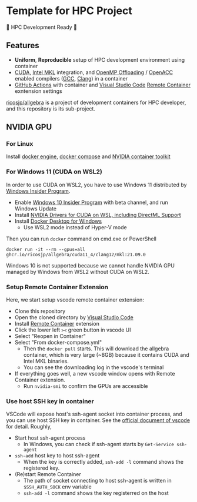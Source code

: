 Template for HPC Project
========================

🚀 HPC Development Ready 🚀

Features
---------

- **Uniform**, **Reproducible** setup of HPC development environment using container
- [CUDA][cuda], [Intel MKL][intel-mkl] integration, and [OpenMP Offloading][openmp-offloading] / [OpenACC][openacc] enabled compilers ([GCC][gcc-openmp-offloading], [Clang][llvm-openmp-offloading]) in a container
- [GitHub Actions][github-actions] with container and [Visual Studio Code][vscode] [Remote Container][remote-container] exntension settings

[ricosjp/allgebra](https://github.com/ricosjp/allgebra) is a project of development containers for HPC developer,
and this repository is its sub-project.

[remote-container]: https://github.com/microsoft/vscode-dev-containers
[vscode]: https://github.com/microsoft/vscode
[github-actions]: https://docs.github.com/en/actions
[cuda]: https://developer.nvidia.com/cuda-toolkit
[intel-mkl]: https://software.intel.com/content/www/us/en/develop/documentation/oneapi-mkl-dpcpp-developer-reference/top.html
[openmp-offloading]: https://www.openmp.org/updates/openmp-accelerator-support-gpus/
[openacc]: https://www.openacc.org/
[gcc-openmp-offloading]: https://gcc.gnu.org/wiki/Offloading
[llvm-openmp-offloading]: https://openmp.llvm.org/index.html

NVIDIA GPU
-----------

### For Linux

Install [docker engine][docker], [docker compose][docker-compose] and [NVIDIA container toolkit][nvidia-container-toolkit]

[docker]: https://docs.docker.com/engine/
[docker-compose]: https://docs.docker.com/compose/
[nvidia-container-toolkit]: https://github.com/NVIDIA/nvidia-docker

### For Windows 11 (CUDA on WSL2)

In order to use CUDA on WSL2, you have to use Windows 11 distributed by [Windows Insider Program][WIP].

- Enable [Windows 10 Insider Program][WIP] with beta channel, and run Windows Update
- Install [NVIDIA Drivers for CUDA on WSL, including DirectML Support](https://developer.nvidia.com/cuda/wsl/download)
- Install [Docker Desktop for Windows](https://hub.docker.com/editions/community/docker-ce-desktop-windows)
  - Use WSL2 mode instead of Hyper-V mode

Then you can run `docker` command on cmd.exe or PowerShell

```
docker run -it --rm --gpus=all ghcr.io/ricosjp/allgebra/cuda11_4/clang12/mkl:21.09.0
```

[WIP]: https://insider.windows.com/

Windows 10 is not supported because we cannot handle NVIDIA GPU managed by Windows from WSL2 without CUDA on WSL2.

### Setup Remote Container Extension

Here, we start setup vscode remote container extension:

- Clone this repository
- Open the cloned directory by [Visual Studio Code][vscode]
- Install [Remote Container][remote-container] extension
- Click the lower left `><` green button in vscode UI
- Select "Reopen in Container"
- Select "From docker-compose.yml"
  - Then the `docker pull` starts. This will download the allgebra container, which is very large (~8GB) because it contains CUDA and Intel MKL binaries.
  - You can see the downloading log in the vscode's terminal
- If everything goes well, a new vscode window opens with Remote Container extension.
  - Run `nvidia-smi` to confirm the GPUs are accessible

### Use host SSH key in container

VSCode will expose host's ssh-agent socket into container process, and you can use host SSH key in container.
See the [official document of vscode](https://code.visualstudio.com/docs/remote/troubleshooting#_setting-up-the-ssh-agent) for detail.
Roughly,

- Start host ssh-agent process
  - In Windows, you can check if ssh-agent starts by `Get-Service ssh-agent`
- `ssh-add` host key to host ssh-agent
  - When the key is correctly added, `ssh-add -l` command shows the registered key.
- (Re)start Remote Container
  - The path of socket connecting to host ssh-agent is written in `$SSH_AUTH_SOCK` env variable
  - `ssh-add -l` command shows the key registerred on the host

